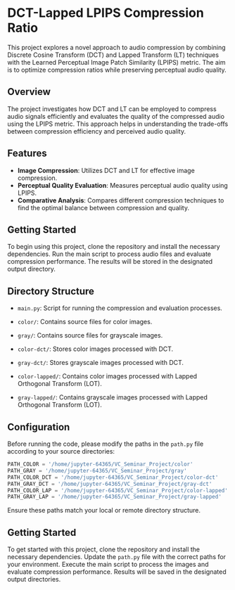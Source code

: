 # DCT-Lapped LPIPS Compression Ratio

This project explores a novel approach to audio compression by combining Discrete Cosine Transform (DCT) and Lapped Transform (LT) techniques with the Learned Perceptual Image Patch Similarity (LPIPS) metric. The aim is to optimize compression ratios while preserving perceptual audio quality.

## Overview

The project investigates how DCT and LT can be employed to compress audio signals efficiently and evaluates the quality of the compressed audio using the LPIPS metric. This approach helps in understanding the trade-offs between compression efficiency and perceived audio quality.

## Features

- **Image Compression**: Utilizes DCT and LT for effective image compression.
- **Perceptual Quality Evaluation**: Measures perceptual audio quality using LPIPS.
- **Comparative Analysis**: Compares different compression techniques to find the optimal balance between compression and quality.

## Getting Started

To begin using this project, clone the repository and install the necessary dependencies. Run the main script to process audio files and evaluate compression performance. The results will be stored in the designated output directory.

## Directory Structure


- `main.py`: Script for running the compression and evaluation processes.

- `color/`: Contains source files for color images.
- `gray/`: Contains source files for grayscale images.
- `color-dct/`: Stores color images processed with DCT.
- `gray-dct/`: Stores grayscale images processed with DCT.
- `color-lapped/`: Contains color images processed with Lapped Orthogonal Transform (LOT).
- `gray-lapped/`: Contains grayscale images processed with Lapped Orthogonal Transform (LOT).

## Configuration

Before running the code, please modify the paths in the `path.py` file according to your source directories:

```python
PATH_COLOR = '/home/jupyter-64365/VC_Seminar_Project/color'
PATH_GRAY = '/home/jupyter-64365/VC_Seminar_Project/gray'
PATH_COLOR_DCT = '/home/jupyter-64365/VC_Seminar_Project/color-dct'
PATH_GRAY_DCT = '/home/jupyter-64365/VC_Seminar_Project/gray-dct'
PATH_COLOR_LAP = '/home/jupyter-64365/VC_Seminar_Project/color-lapped'
PATH_GRAY_LAP = '/home/jupyter-64365/VC_Seminar_Project/gray-lapped'
```

Ensure these paths match your local or remote directory structure.

## Getting Started

To get started with this project, clone the repository and install the necessary dependencies. Update the `path.py` file with the correct paths for your environment. Execute the main script to process the images and evaluate compression performance. Results will be saved in the designated output directories.

